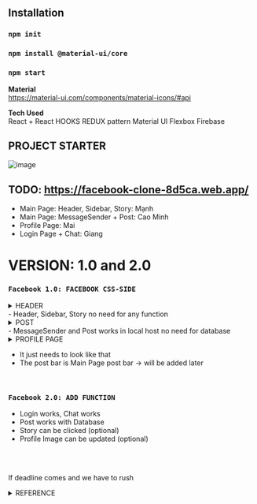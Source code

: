 ## Installation

### `npm init`
### `npm install @material-ui/core`
### `npm start`

**Material** <br/>
https://material-ui.com/components/material-icons/#api

**Tech Used** <br/>
React + React HOOKS
REDUX pattern
Material UI
Flexbox
Firebase

## PROJECT STARTER
![image](https://user-images.githubusercontent.com/30485720/110193618-81d6c780-7e67-11eb-9866-b21401c3c73b.png)

## TODO: https://facebook-clone-8d5ca.web.app/
- Main Page: Header, Sidebar, Story: Mạnh
- Main Page: MessageSender + Post: Cao Minh
- Profile Page: Mai
- Login Page + Chat: Giang

# VERSION: 1.0 and 2.0
### `Facebook 1.0: FACEBOOK CSS-SIDE`
<details><summary>HEADER</summary>
![Header](https://user-images.githubusercontent.com/30485720/110193703-16412a00-7e68-11eb-90f6-f82fc13015d9.PNG)<br/>
![Sidebar](https://user-images.githubusercontent.com/30485720/110193733-50123080-7e68-11eb-8bf1-369cc23d74ea.PNG)<br/>
![story](https://user-images.githubusercontent.com/30485720/110193739-64562d80-7e68-11eb-8baa-791286dcb7fa.PNG)
</details>
- Header, Sidebar, Story no need for any function
<br/>

<details><summary>POST</summary>
![MessageSender](https://user-images.githubusercontent.com/30485720/110193751-7041ef80-7e68-11eb-80f2-a7a8b4a3ae87.PNG)<br/>
![Post](https://user-images.githubusercontent.com/30485720/110193755-71731c80-7e68-11eb-824b-14347ee6d7e6.PNG)
</details>
- MessageSender and Post works in local host no need for database
<br />

<details><summary>PROFILE PAGE</summary>
![ProfilePageHeader](https://user-images.githubusercontent.com/30485720/110193775-923b7200-7e68-11eb-8d81-baead3c3a6ac.PNG)<br/>
![ProfilePageSidebar](https://user-images.githubusercontent.com/30485720/110193792-ab442300-7e68-11eb-8c12-5a831bed0c78.PNG)</details>

- It just needs to look like that
- The post bar is Main Page post bar -> will be added later
<br />

### `Facebook 2.0: ADD FUNCTION`
- Login works, Chat works
- Post works with Database
- Story can be clicked (optional)
- Profile Image can be updated (optional)

<br />
<br />

If deadline comes and we have to rush 
<details><summary>REFERENCE</summary>
  https://www.youtube.com/watch?v=B-kxUMHBxNo&ab_channel=CleverProgrammer
</details>

